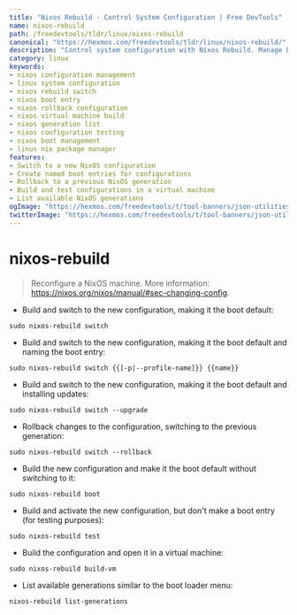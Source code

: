 ```yaml
---
title: "Nixos Rebuild - Control System Configuration | Free DevTools"
name: nixos-rebuild
path: /freedevtools/tldr/linux/nixos-rebuild
canonical: "https://hexmos.com/freedevtools/tldr/linux/nixos-rebuild/"
description: "Control system configuration with Nixos Rebuild. Manage boot entries, rollback changes, and test configurations. Free online tool, no registration required."
category: linux
keywords:
- nixos configuration management
- linux system configuration
- nixos rebuild switch
- nixos boot entry
- nixos rollback configuration
- nixos virtual machine build
- nixos generation list
- nixos configuration testing
- nixos boot management
- linux nix package manager
features:
- Switch to a new NixOS configuration
- Create named boot entries for configurations
- Rollback to a previous NixOS generation
- Build and test configurations in a virtual machine
- List available NixOS generations
ogImage: "https://hexmos.com/freedevtools/t/tool-banners/json-utilities-banner.png"
twitterImage: "https://hexmos.com/freedevtools/t/tool-banners/json-utilities-banner.png"
---
```


# nixos-rebuild

> Reconfigure a NixOS machine.
> More information: <https://nixos.org/nixos/manual/#sec-changing-config>.

- Build and switch to the new configuration, making it the boot default:

`sudo nixos-rebuild switch`

- Build and switch to the new configuration, making it the boot default and naming the boot entry:

`sudo nixos-rebuild switch {{[-p|--profile-name]}} {{name}}`

- Build and switch to the new configuration, making it the boot default and installing updates:

`sudo nixos-rebuild switch --upgrade`

- Rollback changes to the configuration, switching to the previous generation:

`sudo nixos-rebuild switch --rollback`

- Build the new configuration and make it the boot default without switching to it:

`sudo nixos-rebuild boot`

- Build and activate the new configuration, but don't make a boot entry (for testing purposes):

`sudo nixos-rebuild test`

- Build the configuration and open it in a virtual machine:

`sudo nixos-rebuild build-vm`

- List available generations similar to the boot loader menu:

`nixos-rebuild list-generations`
